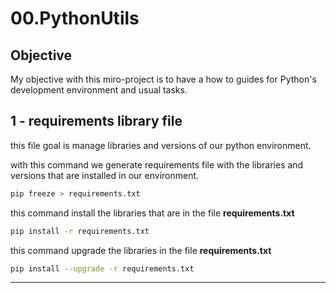 
# 00.PythonUtils

## Objective

My objective with this miro-project is to have a how to guides for Python's development environment and usual tasks.

## 1 - requirements library file

this file goal is manage libraries and versions of our python environment.

with this command we generate requirements file with the libraries and versions that are installed in our environment.

```bash
pip freeze > requirements.txt
```

this command install the libraries that are in the file **requirements.txt**

```bash
pip install -r requirements.txt
```

this command upgrade the libraries in the file **requirements.txt**

```bash
pip install --upgrade -r requirements.txt
```

----
